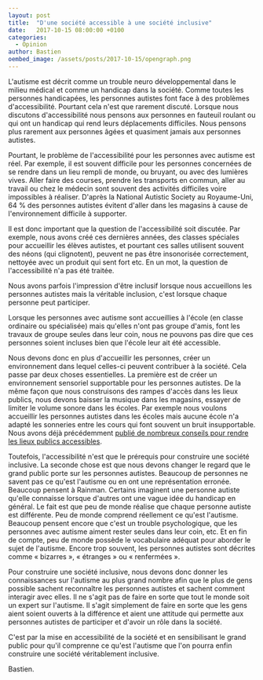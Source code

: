```yaml
---
layout: post
title:  "D'une société accessible à une société inclusive"
date:   2017-10-15 08:00:00 +0100
categories: 
  - Opinion
author: Bastien
oembed_image: /assets/posts/2017-10-15/opengraph.png
---
```



L'autisme est décrit comme un trouble neuro développemental dans le milieu médical et comme un handicap dans la société.
Comme toutes les personnes handicapées, les personnes autistes font face à des problèmes d'accessibilité.
Pourtant cela n'est que rarement discuté.
Lorsque nous discutons d'accessibilité nous pensons aux personnes en fauteuil roulant ou qui ont un handicap qui rend leurs déplacements difficiles.
Nous pensons plus rarement aux personnes âgées et quasiment jamais aux personnes autistes.

<amp-img class="center" width="600" height="225" src="/facebook_campaign/inclusive.png" alt="L'inclusion c'est permettre à chaque personne de participer dans la société et d'y contribuer. L'accessibilité est essentielle mais ce n'est que la première étape."></amp-img>

Pourtant, le problème de l'accessibilité pour les  personnes avec autisme est réel.
Par exemple, il est souvent difficile pour les personnes concernées de se rendre dans un lieu rempli de monde, ou bruyant, ou avec des lumières vives.
Aller faire des courses, prendre les transports en commun, aller au travail ou chez le médecin sont souvent des activités difficiles voire impossibles à réaliser.
D'après la National Autistic Society au Royaume-Uni, 64&nbsp;% des personnes autistes évitent d'aller dans les magasins à cause de l'environnement difficile à supporter.

Il est donc important que la question de l'accessibilité soit discutée.
Par exemple, nous avons créé ces dernières années, des classes spéciales pour accueillir les élèves autistes,
et pourtant ces salles utilisent souvent des néons (qui clignotent), peuvent ne pas être insonorisée correctement, nettoyée avec un 
produit qui sent fort etc.
En un mot, la question de l'accessibilité n'a pas été traitée.

<div class="highlight center">
<p>Nous avons parfois l'impression d'être inclusif lorsque nous accueillons les personnes autistes mais la véritable  inclusion, c'est lorsque chaque personne peut participer.</p>
</div>

Lorsque les personnes avec autisme sont accueillies à l'école (en classe ordinaire ou spécialisée) mais qu'elles n'ont pas groupe d'amis, font les travaux de groupe seules dans leur coin,
nous ne pouvons pas dire que ces personnes soient incluses bien que l'école leur ait été accessible.


Nous devons donc en plus d'accueillir les personnes, créer un environnement dans lequel celles-ci peuvent contribuer à la société.
Cela passe par deux choses essentielles.
La première est de créer un environnement sensoriel supportable pour les personnes autistes. De la même façon que nous construisons des rampes d'accès dans les lieux publics, nous
devons baisser la musique dans les magasins, essayer de limiter le volume sonore dans les écoles. Par exemple nous voulons accueillir les personnes autistes dans les écoles mais aucune école
n'a adapté les sonneries entre les cours qui font souvent un bruit insupportable.
Nous avons déjà précédemment [publié de nombreux conseils pour rendre les lieux publics accessibles](/construire-une-societe-inclusive/#ce-que-vous-pouvez-faire-en-tant-quentreprise--organisation).

Toutefois, l'accessibilité n'est que le prérequis pour construire une société inclusive.
La seconde chose est que nous devons changer le regard que le grand public porte sur les personnes autistes.
Beaucoup de personnes ne savent pas ce qu'est l'autisme ou en ont une représentation erronée.
Beaucoup pensent à Rainman.
Certains imaginent une personne autiste qu'elle connaisse lorsque d'autres ont une vague idée du handicap en général.
Le fait est que peu de monde réalise que chaque personne autiste est différente.
Peu de monde comprend réellement ce qu'est l'autisme. Beaucoup pensent encore que c'est un trouble psychologique, que les personnes avec autisme aiment rester seules dans leur coin, etc.
Et en fin de compte, peu de monde  possède le vocabulaire adéquat pour aborder le sujet de l'autisme.
Encore trop souvent, les personnes autistes sont décrites comme «&nbsp;bizarres&nbsp;», «&nbsp;étranges&nbsp;» ou «&nbsp;renfermées&nbsp;».

Pour construire une société inclusive, nous devons donc donner les connaissances sur l'autisme au plus grand nombre afin que le plus de gens possible sachent reconnaître les personnes
autistes et sachent comment interagir avec elles.
Il ne s'agit pas de faire en sorte que tout le monde soit un expert sur l'autisme. Il s'agit simplement de faire en sorte que les gens aient soient ouverts à la différence
et aient une attitude qui permette aux personnes autistes de participer et d'avoir un rôle dans la société.

C'est par la mise en accessibilité de la société et en sensibilisant le grand public pour qu'il comprenne ce qu'est l'autisme que l'on pourra enfin
construire une société véritablement inclusive.


Bastien.

